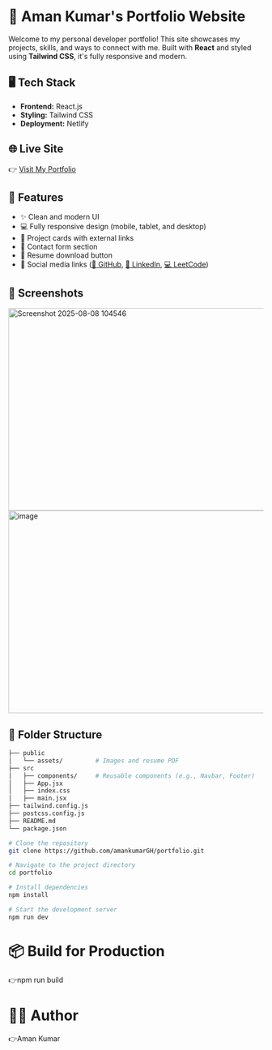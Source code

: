# 🚀 Aman Kumar's Portfolio Website

Welcome to my personal developer portfolio! This site showcases my projects, skills, and ways to connect with me. Built with **React** and styled using **Tailwind CSS**, it's fully responsive and modern.

## 🖥️ Tech Stack

- **Frontend:** React.js
- **Styling:** Tailwind CSS
- **Deployment:** Netlify

## 🌐 Live Site

👉 [Visit My Portfolio](https://amanhub.netlify.app)

<!-- *(Replace the above link with your actual Netlify URL)* -->

## 📱 Features

- ✨ Clean and modern UI
- 💻 Fully responsive design (mobile, tablet, and desktop)
- 🔗 Project cards with external links
- 📧 Contact form section
- 📄 Resume download button
- 🔗 Social media links ([🐙 GitHub](https://github.com/amankumarGH), [💼 LinkedIn](https://www.linkedin.com/in/aman-kumar300/), [💻 LeetCode](https://leetcode.com/u/amankumar7/))

## 📸 Screenshots
<img width="600" height="400" alt="Screenshot 2025-08-08 104546" src="https://github.com/user-attachments/assets/cf8bef25-e452-4011-8c01-a7058ac12631" />

<img width="600" height="400" alt="image" src="https://github.com/user-attachments/assets/59249f42-5483-435b-ba69-7936ae224a3a" />


<!-- *(Optional – Add screenshots here if you'd like)* -->

## 📁 Folder Structure

```bash
├── public
│   └── assets/         # Images and resume PDF
├── src
│   ├── components/     # Reusable components (e.g., Navbar, Footer)
│   ├── App.jsx
│   ├── index.css
│   ├── main.jsx
├── tailwind.config.js
├── postcss.config.js
├── README.md
└── package.json
```
```bash
# Clone the repository
git clone https://github.com/amankumarGH/portfolio.git

# Navigate to the project directory
cd portfolio

# Install dependencies
npm install

# Start the development server
npm run dev

```
# 📦 Build for Production
👉npm run build

# 🧑‍💻 Author
👉Aman Kumar
